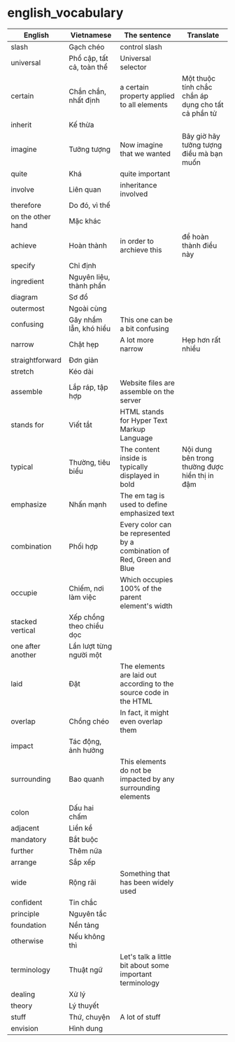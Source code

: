 # english_vocabulary


| English | Vietnamese | The sentence |Translate|
|--|--|--|--|
|slash| Gạch chéo|control slash||
|universal|Phổ cập, tất cả, toàn thể|Universal selector||
|certain|Chắn chắn, nhất định|a certain property applied to all elements|Một thuộc tính chắc chắn áp dụng cho tất cả phần tử|
|inherit|Kế thừa|||
|imagine|Tưởng tượng|Now imagine that we wanted|Bây giờ hãy tưởng tượng điều mà bạn muốn|
|quite|Khá|quite important||
|involve|Liên quan|inheritance involved||
|therefore|Do đó, vì thế|||
|on the other hand|Mặc khác|||
|achieve|Hoàn thành|in order to archieve this|để hoàn thành điều này |
|specify|Chỉ định|||
|ingredient|Nguyên liệu, thành phần|||
|diagram|Sơ đồ|||
|outermost|Ngoài cùng|||
|confusing|Gây nhầm lẫn, khó hiểu|This one can be a bit confusing||
|narrow|Chật hẹp|A lot more narrow|Hẹp hơn rất nhiều|
|straightforward|Đơn giản|||
|stretch|Kéo dài|||
|assemble|Lắp ráp, tập hợp|Website files are assemble on the server||
|stands for|Viết tắt|HTML stands for Hyper Text Markup Language||
|typical|Thường, tiêu biểu|The content inside is typically displayed in bold|Nội dung bên trong thường được hiển thị in đậm|
|emphasize|Nhấn mạnh|The em tag is used to define emphasized text||
|combination|Phối hợp|Every color can be represented  by a combination of Red, Green and Blue||
|occupie|Chiếm, nơi làm việc|Which occupies 100%  of the parent element's width||
|stacked vertical|Xếp chồng theo chiều dọc|||
|one after another|Lần lượt từng người một|||
|laid|Đặt|The elements are laid out according to the source code in the HTML ||
|overlap|Chồng chéo|In fact, it might even overlap them||
|impact|Tác động, ảnh hưởng|||
|surrounding|Bao quanh|This elements do not be impacted by any surrounding elements||
|colon|Dấu hai chấm|||
|adjacent|Liền kề|||
|mandatory|Bắt buộc|||
|further|Thêm nữa|||
|arrange|Sắp xếp|||
|wide|Rộng rãi|Something that has been widely used||
|confident|Tin chắc|||
|principle|Nguyên tắc|||
|foundation|Nền tảng|||
|otherwise|Nếu không thì|||
|terminology|Thuật ngữ|Let's talk a little bit about some important terminology||
|dealing|Xử lý|||
|theory|Lý thuyết|||
|stuff|Thứ, chuyện|A lot of stuff||
|envision|Hình dung|||
